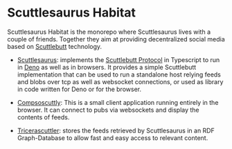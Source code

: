 # Scuttlesaurus Habitat

Scuttlesaurus Habitat is the monorepo where Scuttlesaurus lives with a couple of
friends. Together they aim at providing decentralized social media based on
[Scuttlebutt](https://scuttlebutt.nz/) technology.

- [Scuttlesaurus](scuttlesaurus): implements the
  [Scuttlebutt Protocol](https://ssbc.github.io/scuttlebutt-protocol-guide/) in
  Typescript to run in [Deno](https://deno.land/) as well as in browsers. It
  provides a simple Scuttlebutt implementation that can be used to run a
  standalone host relying feeds and blobs over tcp as well as websocket
  connections, or used as library in code written for Deno or for the browser.

- [Compsoscuttly](compsoscuttly): This is a small client application running
  entirely in the browser. It can connect to pubs via websockets and display the
  contents of feeds.

- [Tricerascuttler](tricerascuttler): stores the feeds retrieved by
  Scuttlesaurus in an RDF Graph-Database to allow fast and easy access to
  relevant content.
